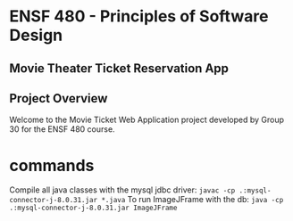 # ENSF 480 - Principles of Software Design
## Movie Theater Ticket Reservation App

## Project Overview

Welcome to the Movie Ticket Web Application project developed by Group 30 for the ENSF 480 course.

# commands
Compile all java classes with the mysql jdbc driver: `javac -cp .:mysql-connector-j-8.0.31.jar *.java`
To run ImageJFrame with the db: `java -cp .:mysql-connector-j-8.0.31.jar ImageJFrame`